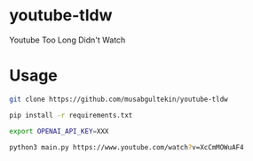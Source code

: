# youtube-tldw
Youtube Too Long Didn't Watch

# Usage

```bash
git clone https://github.com/musabgultekin/youtube-tldw

pip install -r requirements.txt

export OPENAI_API_KEY=XXX

python3 main.py https://www.youtube.com/watch?v=XcCmMOWuAF4
```
